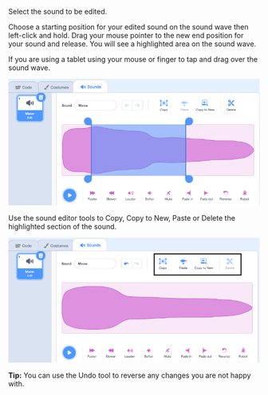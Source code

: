 Select the sound to be edited.

Choose a starting position for your edited sound on the sound wave then left-click and hold. Drag your mouse pointer to the new end position for your sound and release. You will see a highlighted area on the sound wave.

If you are using a tablet using your mouse or finger to tap and drag over the sound wave.

![The sound wave in the Sound editor with the middle section highlighted.](images/trim-sound.png)

Use the sound editor tools to Copy, Copy to New, Paste or Delete the highlighted section of the sound.

![The editor tools highlighted with the new sound wave showing section has been deleted.](images/deleted-sound.png)

**Tip:** You can use the Undo tool to reverse any changes you are not happy with. 
